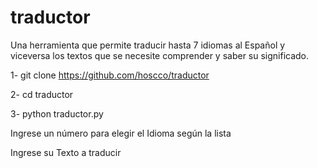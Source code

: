 # traductor
Una herramienta que  permite traducir hasta 7 idiomas al Español y viceversa los textos que se necesite comprender y saber su significado.

1- git clone https://github.com/hoscco/traductor 

2- cd traductor

3- python traductor.py

Ingrese un número para elegir el Idioma según la lista

Ingrese su Texto  a traducir
